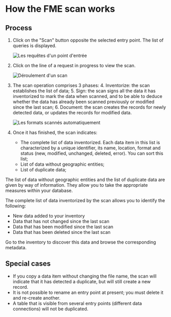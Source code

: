 ﻿# How the FME scan works

## Process

1.	Click on the "Scan" button opposite the selected entry point. The list of queries is displayed.

    ![Les requêtes d'un point d'entrée](/fr/images/scanFME_EntryPoint_Requests.png "Afficher l'historique des requêtes effectuées sur un point d'entrée")

2.	Click on the line of a request in progress to view the scan.

    ![Déroulement d'un scan](/fr/images/ScanFME_ProcessLive_GeoFLA_2014-12-26.gif "Le processus de scan à l'oeuvre")

3.	The scan operation comprises 3 phases:
    4.	Inventorize: the scan establishes the list of data;
    5.	Sign: the scan signs all the data it has inventorized to mark the data when scanned, and to be able to deduce whether the data has already been scanned previously or modified since the last scan;
    6.	Document: the scan creates the records for newly detected data, or updates the records for modified data.

    ![Les formats scannés automatiquement](/fr/images/scanFME_PostGIS_requete_annot.png "Chercher les données dans Isogeo")

4.	Once it has finished, the scan indicates:
	* The complete list of data inventorized. Each data item in this list is characterized by a unique identifier, its name, location, format and status (new, modified, unchanged, deleted, error). You can sort this list;
	* List of data without geographic entities;
	* List of duplicate data;

The list of data without geographic entities and the list of duplicate data are given by way of information. They allow you to take the appropriate measures within your database.

The complete list of data inventorized by the scan allows you to identify the following:
* New data added to your inventory
* Data that has not changed since the last scan
* Data that has been modified since the last scan
* Data that has been deleted since the last scan

Go to the inventory to discover this data and browse the corresponding metadata.

## Special cases

- If you copy a data item without changing the file name, the scan will indicate that it has detected a duplicate, but will still create a new record.
- It is not possible to rename an entry point at present; you must delete it and re-create another.
- A table that is visible from several entry points (different data connections) will not be duplicated.
